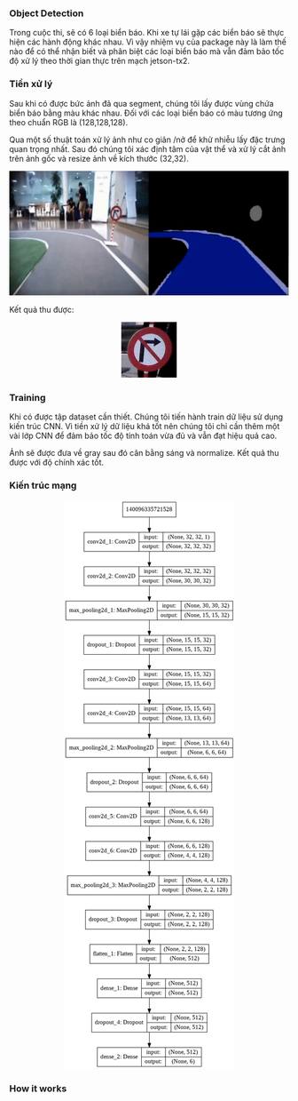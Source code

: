 ### Object Detection
Trong cuộc thi, sẽ có 6 loại biển báo. Khi xe tự lái gặp các biển báo sẽ thực hiện các hành động khác nhau. 
Vì vậy nhiệm vụ của package này là làm thế nào để có thể nhận biết và phân biệt các loại biển báo mà vẫn đảm bảo tốc độ xử lý theo thời gian thực trên mạch jetson-tx2. 

### Tiền xử lý
Sau khi có được bức ảnh đã qua segment, chúng tôi lấy được vùng chứa biển báo bằng màu khác nhau. Đối với các loại biển báo có  màu tương ứng theo chuẩn RGB là (128,128,128). 

Qua một số thuật toán xử  lý ảnh như co giãn /nở để khử nhiễu lấy đặc trưng quan trọng nhất. Sau đó chúng tôi xác định tâm của vật thể  và xử lý cắt ảnh trên ảnh gốc và resize ảnh về kích thước (32,32).

<center>
<img src="../images/sign_segment.png" alt="Cover"/>
</center>

Kết quả thu được:
<center>
<img src="../images/sign_original.png" alt="Cover"/>
</center>

### Training 
Khi có được tập dataset cần thiết. Chúng tôi tiến hành train  dữ liệu sử dụng kiến trúc CNN. Vì tiền xử lý dữ liệu khá tốt nên chúng tôi chỉ cần thêm một vài lớp CNN để đảm bảo tốc độ tính toán vừa đủ và vẫn đạt hiệu quả cao. 

Ảnh sẽ được đưa về gray sau đó cân bằng sáng và normalize. Kết quả thu được với độ chính xác tốt.

### Kiến trúc mạng 
<center>
<img src="../images/model_plot.png" alt="Cover"/>
</center>

### How it works 